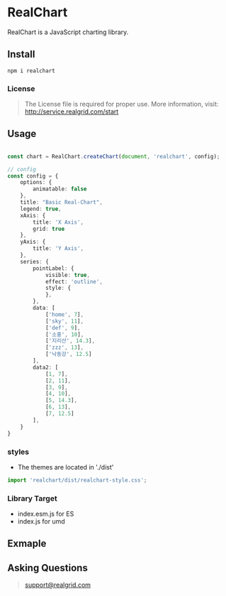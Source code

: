 # RealChart

RealChart is a JavaScript charting library.

## Install

```
npm i realchart
```

### License

> The License file is required for proper use. More information, visit: http://service.realgrid.com/start

## Usage

```ts

const chart = RealChart.createChart(document, 'realchart', config);

```

```ts
// config
const config = {
    options: {
        animatable: false
    },
    title: "Basic Real-Chart",
    legend: true,
    xAxis: {
        title: 'X Axis',
        grid: true
    },
    yAxis: {
        title: 'Y Axis',
    },
    series: {
        pointLabel: {
            visible: true,
            effect: 'outline',
            style: {
            },
        },
        data: [
            ['home', 7], 
            ['sky', 11], 
            ['def', 9], 
            ['소홍', 10], 
            ['지리산', 14.3], 
            ['zzz', 13],
            ['낙동강', 12.5]
        ],
        data2: [
            [1, 7], 
            [2, 11], 
            [3, 9], 
            [4, 10], 
            [5, 14.3], 
            [6, 13],
            [7, 12.5]
        ],
    }
}
```
### styles

- The themes are located in './dist'

```ts
import 'realchart/dist/realchart-style.css';
```

### Library Target

- index.esm.js for ES
- index.js for umd
## Exmaple


## Asking Questions

> support@realgrid.com